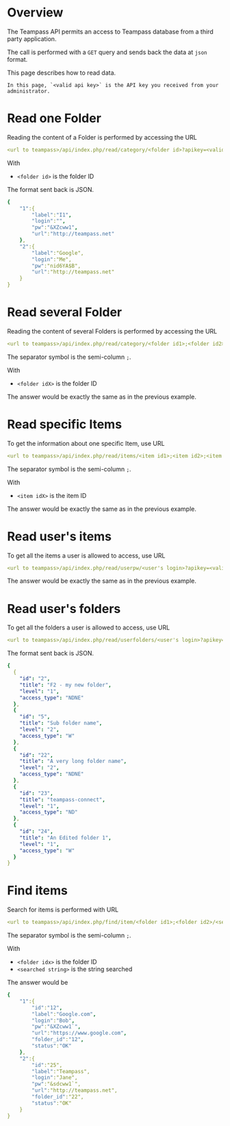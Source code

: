 # Overview

The Teampass API permits an access to Teampass database from a third party application.

The call is performed with a `GET` query and sends back the data at `json` format.

This page describes how to read data.

    In this page, `<valid api key>` is the API key you received from your administrator.


# Read one Folder

Reading the content of a Folder is performed by accessing the URL

```yaml
<url to teampass>/api/index.php/read/category/<folder id>?apikey=<valid api key>
```
    
With

* `<folder id>` is the folder ID

The format sent back is JSON.

```yaml
{
	"1":{
		"label":"I1",
		"login":"",
		"pw":"&XZcww1",
		"url":"http://teampass.net"
	},
	"2":{
		"label":"Google",
		"login":"Me",
		"pw":"nid6YA$B",
		"url":"http://teampass.net"
	}
}
```

# Read several Folder

Reading the content of several Folders is performed by accessing the URL

```yaml
<url to teampass>/api/index.php/read/category/<folder id1>;<folder id2>;<folder id3>?apikey=<valid api key>
```

The separator symbol is the semi-column ` ; `.

With

* `<folder idX>` is the folder ID

The answer would be exactly the same as in the previous example.

# Read specific Items

To get the information about one specific Item, use URL

```yaml
<url to teampass>/api/index.php/read/items/<item id1>;<item id2>;<item id3>?apikey=<valid api key>
```

The separator symbol is the semi-column ` ; `.

With

* `<item idX>` is the item ID

The answer would be exactly the same as in the previous example.

# Read user's items

To get all the items a user is allowed to access, use URL

```yaml
<url to teampass>/api/index.php/read/userpw/<user's login>?apikey=<valid api key>
```

The answer would be exactly the same as in the previous example.


# Read user's folders

To get all the folders a user is allowed to access, use URL

```yaml
<url to teampass>/api/index.php/read/userfolders/<user's login>?apikey=<valid api key>
```

The format sent back is JSON.

```yaml
{
  {
    "id": "2",
    "title": "F2 - my new folder",
    "level": "1",
    "access_type": "NDNE"
  },
  {
    "id": "5",
    "title": "Sub folder name",
    "level": "2",
    "access_type": "W"
  },
  {
    "id": "22",
    "title": "A very long folder name",
    "level": "2",
    "access_type": "NDNE"
  },
  {
    "id": "23",
    "title": "teampass-connect",
    "level": "1",
    "access_type": "ND"
  },
  {
    "id": "24",
    "title": "An Edited folder 1",
    "level": "1",
    "access_type": "W"
  }
}
```

# Find items

Search for items is performed with  URL

```yaml
<url to teampass>/api/index.php/find/item/<folder id1>;<folder id2>/<searched string>?apikey=<valid api key>
```

The separator symbol is the semi-column ` ; `.

With

* `<folder idx>` is the folder ID
* `<searched string>` is the string searched

The answer would be

```yaml
{
	"1":{
		"id":"12",
		"label":"Google.com",
		"login":"Bob",
		"pw":"&XZcww1`",
		"url":"https://www.google.com",
		"folder_id":"12",
		"status":"OK"
	},
	"2":{
		"id":"25",
		"label":"Teampass",
		"login":"Jane",
		"pw":"&sdcww1`",
		"url":"http://teampass.net",
		"folder_id":"22",
		"status":"OK"
	}
}
```
